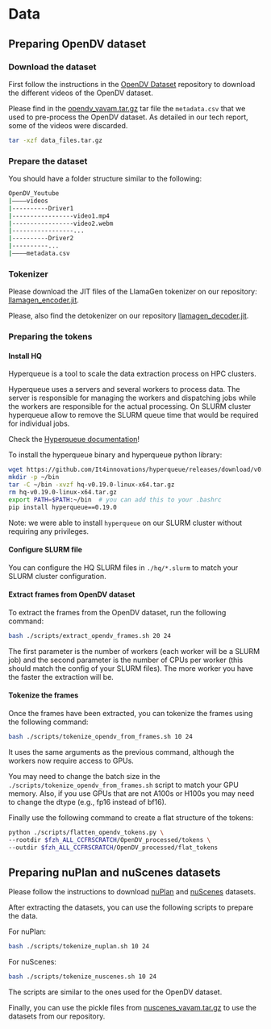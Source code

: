 # Data

## Preparing OpenDV dataset

### Download the dataset

First follow the instructions in the [OpenDV Dataset](https://github.com/OpenDriveLab/DriveAGI) repository to download the different videos of the OpenDV dataset.

Please find in the [opendv_vavam.tar.gz](https://github.com/valeoai/VideoActionModel/releases/download/v1.0.0/opendv_vavam.tar.gz) tar file the `metadata.csv` that we used to pre-process the OpenDV dataset. As detailed in our tech report, some of the videos were discarded.

```bash
tar -xzf data_files.tar.gz
```

### Prepare the dataset

You should have a folder structure similar to the following:

```bash
OpenDV_Youtube
|––––videos
|----------Driver1
|-----------------video1.mp4
|-----------------video2.webm
|-----------------...
|----------Driver2
|----------...
|––––metadata.csv
```

### Tokenizer

Please download the JIT files of the LlamaGen tokenizer on our repository: [llamagen_encoder.jit](https://github.com/valeoai/VideoActionModel/releases/download/v1.0.0/VQ_ds16_16384_llamagen_encoder.jit).

Please, also find the detokenizer on our repository [llamagen_decoder.jit](https://github.com/valeoai/VideoActionModel/releases/download/v1.0.0/VQ_ds16_16384_llamagen_decoder.jit).

### Preparing the tokens

#### Install HQ

Hyperqueue is a tool to scale the data extraction process on HPC clusters.

Hyperqueue uses a servers and several workers to process data. The server is responsible for managing the workers and dispatching jobs while the workers are responsible for the actual processing. On SLURM cluster hyperqueue allow to remove the SLURM queue time that would be required for individual jobs.

Check the [Hyperqueue documentation](https://it4innovations.github.io/hyperqueue/stable/)!

To install the hyperqueue binary and hyperqueue python library:

```bash
wget https://github.com/It4innovations/hyperqueue/releases/download/v0.19.0/hq-v0.19.0-linux-x64.tar.gz
mkdir -p ~/bin
tar -C ~/bin -xvzf hq-v0.19.0-linux-x64.tar.gz
rm hq-v0.19.0-linux-x64.tar.gz
export PATH=$PATH:~/bin  # you can add this to your .bashrc
pip install hyperqueue==0.19.0
```

Note: we were able to install `hyperqueue` on our SLURM cluster without requiring any privileges.

#### Configure SLURM file

You can configure the HQ SLURM files in `./hq/*.slurm` to match your SLURM cluster configuration.

#### Extract frames from OpenDV dataset

To extract the frames from the OpenDV dataset, run the following command:

```bash
bash ./scripts/extract_opendv_frames.sh 20 24
```

The first parameter is the number of workers (each worker will be a SLURM job) and the second parameter is the number of CPUs per worker (this should match the config of your SLURM files). The more worker you have the faster the extraction will be.

#### Tokenize the frames

Once the frames have been extracted, you can tokenize the frames using the following command:

```bash
bash ./scripts/tokenize_opendv_from_frames.sh 10 24
```

It uses the same arguments as the previous command, although the workers now require access to GPUs.

You may need to change the batch size in the `./scripts/tokenize_opendv_from_frames.sh` script to match your GPU memory. Also, if you use GPUs that are not A100s or H100s you may need to change the dtype (e.g., fp16 instead of bf16).

Finally use the following command to create a flat structure of the tokens:

```bash
python ./scripts/flatten_opendv_tokens.py \
--rootdir $fzh_ALL_CCFRSCRATCH/OpenDV_processed/tokens \
--outdir $fzh_ALL_CCFRSCRATCH/OpenDV_processed/flat_tokens
```

## Preparing nuPlan and nuScenes datasets

Please follow the instructions to download [nuPlan](https://www.nuscenes.org/nuplan) and [nuScenes](https://www.nuscenes.org/) datasets.

After extracting the datasets, you can use the following scripts to prepare the data.

For nuPlan:

```bash
bash ./scripts/tokenize_nuplan.sh 10 24
```

For nuScenes:

```bash
bash ./scripts/tokenize_nuscenes.sh 10 24
```

The scripts are similar to the ones used for the OpenDV dataset.

Finally, you can use the pickle files from [nuscenes_vavam.tar.gz](https://github.com/valeoai/VideoActionModel/releases/download/v1.0.0/nuscenes_vavam.tar.gz) to use the datasets from our repository.
